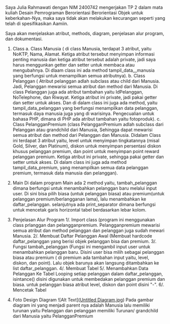 Saya Julia Rahmawati dengan NIM 2400742 mengerjakan TP 2 dalam mata kuliah Desain Pemrograman Berorientasi Berorientasi Objek untuk keberkahan-Nya, maka saya tidak akan melakukan kecurangan seperti yang telah di spesifikasikan Aamiin.

Saya akan menjelaskan atribut, methods, diagram, penjelasan alur program, dan dokumentasi.

1. Class
a. Class Manusia ( di class Manusia, terdapat 3 atribut, yaitu NoKTP, Nama, Alamat. Ketiga atribut tersebut menyimpan informasi penting manusia dan ketiga atribut tersebut adalah private, jadi saya harus menggunkan getter dan setter untuk membaca atau mengubahnya. Di dlaam class ini ada method tampil_data__manusia yang berfungsi untuk menampilkan semua atributnya).
b. Class Pelanggan ( Atribut pelanggan adlah subclass atau child dari Manusia. Jadi, Pelanggan mewarisi semua atribut dan method dari Manusia. Di class Pelanggan juga ada atribut tambahan yaitu IdPelanggan, NoTelephone, dan Riwayat. Ketiga atribut ini private, jadi pakai getter dan setter untuk akses. Dan di dalam class ini juga ada method, yaitu tampil_data_pelanggan yang berfungsi menampilkan data pelanggan, termasuk daya manusia juga yang di warisinya. Pengecualian untuk bahasa PHP, dimana di PHP ada atribut tambahan yaitu fotoproduk). 
c. Class PelangganPremium (class PelangganPremium adlah subclass dari Pelanggan atau grandchild dari Manusia, Sehingga dapat mewarisi semua atribut dan method dari Pelanggan dan Manusia. Didalam Class ini terdapat 3 atribut yaitu, level untuk menyimpan tingkatannya (misal Gold, Silver, dan Platinum), diskon untuk menyimpan persentasi diskon khusus pelanggan premium, dan point untuk menyimpan point reward pelanggan premium. Ketiga atribut ini private, sehingga pakai getter dan setter untuk akses. Di dalam class ini juga ada method tampil_data_premium, yang menampilkan semua data pelanggan premium, termasuk data manusia dan pelanggan).

2. Main
Di dalam program Main ada 2 method yaitu, tambah_pelanggan dimana berfungsi untuk menambahkan pelanggan baru melalui input user. Di sini bisa pilih biasa (untuk pelanggan biasa) atau premium(untuk pelanggan premium/berlangganan lama), lalu menambahkan ke daftar_pelanggan. selanjutnya ada print_separator dimana berfungsi untuk mencetak garis horizontal tabel berdasarkan lebar kolom.

3. Penjelasan Alur Program
1/. Import class (program ini menggunakan class prlanggan dan pelangganpremium. Pelangganpremium mewarisi semua atribut dan method pelanggan dan pelanggan juga sudah mewari Manusia.
2/. Membuat Daftar Pelanggan Awal (Membuat hardcode daftar_pelanggan yang berisi objek pelanggan bisa dan premium. 
3/. Fungsi tambah_pelanggan (Fungsi ini mengambil input user untuk menambahkan pelanggan baru. Disini user bisa milih sebagai pelanggan biasa atau premium ( di premium ada tambahan input yaitu, level, diskon, dan point). Lalu objek barunya akan langsung ditambahkan ke list daftar_pelanggan.
4/. Membuat Tabel 
5/. Menambahkan Data Pelanggan Ke Tabel
Looping setiap pelanggan dalam daftar_pelanggan, isintance() disini digunakan untuk membedakan pelanggan premium dan biasa. untuk pelanggan biasa atribut level, diskon dan point disini "-". 
6/. Mencetak Tabel

4. Foto Design Diagram
  ![Alt Text]([Untitled Diagram.jpg](https://github.com/juliarhm/TP2DPBO2425C2/blob/main/Untitled%20Diagram.jpg))
Pada gambar diagram ini yang menjadi parent nya adalah Manusia lalu memiliki turunan yaitu Pelanggan dan pelanggan memiliki Turunan/ grandchild dari Manusia yaitu PelangganPremium
